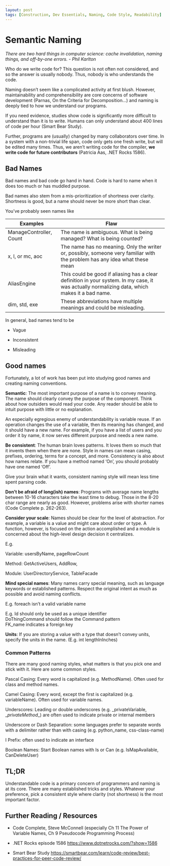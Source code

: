 ```yaml
---
layout: post
tags: [Construction, Dev Essentials, Naming, Code Style, Readability]
---
```

# Semantic Naming

*There are two hard things in computer science: cache invalidation, naming things, and off-by-one errors. - Phil Karlton*

Who do we write code for? This question is not often not
considered, and so the answer is usually nobody. Thus, nobody is who understands the code.

<!-- more -->

Naming doesn’t seem like a complicated activity at first blush. However, maintainability and comprehensibility are core concerns of software development (Parnas, On the Criteria for Decomposition...) and naming is deeply tied to how we understand our programs.

If you need evidence, studies show code is significantly more difficult to understand than it is to write. Humans can only understand about 400 lines of code per hour (Smart Bear Study).

Further, programs are (usually) changed by many collaborators over time. In a system with a non-trivial life span, code only gets one fresh write, but  will be edited many times. Thus, we aren’t writing code for the compiler, **we write code for future contributors** (Patricia Aas, .NET Rocks 1586).

Bad Names
---------

Bad names and bad code go hand in hand. Code is hard to name when it does too much or has muddled purpose.

Bad names also stem from a mis-prioritization of shortness over clarity. Shortness is good, but a name should never be more short than clear.

You’ve probably seen names like

| **Examples**            | **Flaw**                                                                                                                                       |
| ----------------------- | ---------------------------------------------------------------------------------------------------------------------------------------------- |
| ManageController, Count | The name is ambiguous. What is being managed? What is being counted?                                                                           |
| x, l, or mc, aoc        | The name has no meaning. Only the writer or, possibly, someone very familiar with the problem has any idea what these mean                     |
| AliasEngine             | This could be good if aliasing has a clear definition in your system. In my case, it was actually normalizing data, which makes it a bad name. |
| dim, std, exe           | These abbreviations have multiple meanings and could be misleading.                                                                            |

In general, bad names tend to be

-   Vague

-   Inconsistent

-   Misleading

Good names
----------

Fortunately, a lot of work has been put into studying good names and creating naming conventions.

**Semantic**: The most important purpose of a name is to convey meaning. The name should clearly convey the purpose of the component. Think about how outsiders would read your code. Any reader should be able to intuit purpose with little or no explanation.

An especially egregious enemy of understandability is variable reuse. If an operation changes the use of a variable, then its meaning has changed, and it should have a new name. For example, if you have a list of users and you order it by name, it now serves different purpose and needs a new name.

**Be consistent**: The human brain loves patterns. It loves them so much that it invents them when there are none. Style in names can mean casing, prefixes, ordering, terms for a concept, and more. Consistency is also about how names relate. If you have a method named ‘On’, you should probably have one named ‘Off’.

Give your brain what it wants, consistent naming style will mean less time spent parsing code.

**Don’t be afraid of long(ish) names**: Programs with average name lengths between 10-16 characters take the least time to debug. Those in the 8-20 char range are nearly as good. However, problems arise with shorter names (Code Complete p. 262-263).

**Consider your scale**: Names should be clear for the level of abstraction. For example, a variable is a value and might care about order or type. A function, however, is focused on the action accomplished and a module is concerned about the high-level design decision it centralizes.

E.g.

Variable: usersByName, pageRowCount

Method: GetActiveUsers, AddRow,

Module: UserDirectoryService, TableFacade

**Mind special names**: Many names carry special meaning, such as language keywords or established patterns. Respect the original intent as much as possible and avoid naming conflicts.

E.g. foreach isn’t a valid variable name

E.g. Id should only be used as a unique identifier  
DoThingCommand should follow the Command pattern  
FK_name indicates a foreign key

**Units**: If you are storing a value with a type that doesn’t convey units, specify the units in the name. (E.g. int lengthInInches)

### Common Patterns

There are many good naming styles, what matters is that you pick one and stick with it. Here are some common styles.

Pascal Casing: Every word is capitalized (e.g. MethodName). Often used for class and method names.

Camel Casing: Every word, except the first is capitalized (e.g. variableName). Often used for variable names.

Underscores: Leading or double underscores (e.g. \_privateVariable, \__privateMethod__) are often used to indicate private or internal members

Underscore or Dash Separation: some languages prefer to separate words with a delimiter rather than with casing (e.g. python_name, css-class-name)

I Prefix: often used to indicate an interface

Boolean Names: Start Boolean names with Is or Can (e.g. IsMapAvailable, CanDeleteUser)

TL;DR
-----

Understandable code is a primary concern of programmers and naming is at its core. There are many established tricks and styles. Whatever your preference, pick a consistent style where clarity (not shortness) is the most important factor.

Further Reading / Resources
---------------------------

- Code Complete, Steve McConnell (especially Ch 11 The Power of Variable Names, Ch 9 Pseudocode Programming Process)

- .NET Rocks episode 1586 <https://www.dotnetrocks.com/?show=1586>

- Smart Bear Study
    <https://smartbear.com/learn/code-review/best-practices-for-peer-code-review/>
